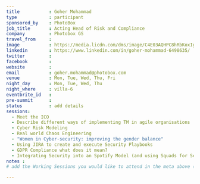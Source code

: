 ```yaml
---
title           : Goher Mohammad
type            : participant
sponsored_by    : PhotoBox
job_title       : Acting Head of Risk and Compliance
company         : Photobox GS
travel_from     :
image           : https://media.licdn.com/dms/image/C4E03AQHPC8hRbKoxIg/profile-displayphoto-shrink_800_800/0?e=1531958400&v=beta&t=Ds7fn2QuCNZ-CiE01uPMJAr99i8bZOwu3Bu374DxpB0
linkedin        : https://www.linkedin.com/in/goher-mohammad-6498635/
twitter         :
facebook        :
website         :
email           : goher.mohammad@photobox.com
venue           : Mon, Tue, Wed, Thu, Fri
night_day       : Mon, Tue, Wed, Thu
night_where     : villa-6
eventbrite_id   :
pre-summit      :
status          : add details
sessions:
  - Meet the ICO
  - Describe different ways of implementing TM in agile organisations
  - Cyber Risk Modeling
  - Real world Chaos Engineering
  - "Women in Cyber-security: improving the gender balance"
  - Using JIRA to create and execute Security Playbooks
  - GDPR Compliance what does it mean?
  - Integrating Security into an Spotify Model (and using Squads for Security teams)
notes :
# add the Working Sessions you would like to attend in the meta above (use the session's title) e.g. sessions (one per line): -Security Playbooks Diagrams -Hackathon Daily Sessions

---
```


<!-- put more details about participant here -->
